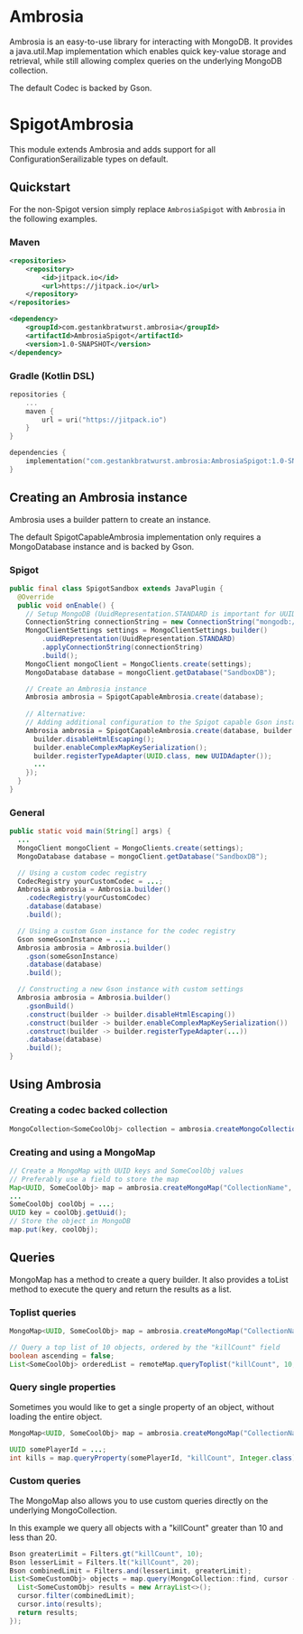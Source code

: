 # Ambrosia

Ambrosia is an easy-to-use library for interacting with MongoDB.
It provides a java.util.Map implementation which enables quick key-value storage and retrieval,
while still allowing complex queries on the underlying MongoDB collection.

The default Codec is backed by Gson.

# SpigotAmbrosia

This module extends Ambrosia and adds support for all ConfigurationSerailizable types on default.

## Quickstart

For the non-Spigot version simply replace `AmbrosiaSpigot` with `Ambrosia` in the following examples.


### Maven
```xml
<repositories>
    <repository>
        <id>jitpack.io</id>
        <url>https://jitpack.io</url>
    </repository>
</repositories>
```
```xml
<dependency>
    <groupId>com.gestankbratwurst.ambrosia</groupId>
    <artifactId>AmbrosiaSpigot</artifactId>
    <version>1.0-SNAPSHOT</version>
</dependency>
```

### Gradle (Kotlin DSL)
```kt
repositories {
    ...
    maven {
        url = uri("https://jitpack.io")
    }
}
```
```kt
dependencies {
    implementation("com.gestankbratwurst.ambrosia:AmbrosiaSpigot:1.0-SNAPSHOT")
}
```

## Creating an Ambrosia instance

Ambrosia uses a builder pattern to create an instance.

The default SpigotCapableAmbrosia implementation only requires a MongoDatabase instance and is backed by Gson.
### Spigot
```java
public final class SpigotSandbox extends JavaPlugin {
  @Override
  public void onEnable() {
    // Setup MongoDB (UuidRepresentation.STANDARD is important for UUID keys)
    ConnectionString connectionString = new ConnectionString("mongodb://user:pw@127.0.0.1:27017");
    MongoClientSettings settings = MongoClientSettings.builder()
        .uuidRepresentation(UuidRepresentation.STANDARD)
        .applyConnectionString(connectionString)
        .build();
    MongoClient mongoClient = MongoClients.create(settings);
    MongoDatabase database = mongoClient.getDatabase("SandboxDB");

    // Create an Ambrosia instance
    Ambrosia ambrosia = SpigotCapableAmbrosia.create(database);
    
    // Alternative:
    // Adding additional configuration to the Spigot capable Gson instance
    Ambrosia ambrosia = SpigotCapableAmbrosia.create(database, builder -> {
      builder.disableHtmlEscaping();
      builder.enableComplexMapKeySerialization();
      builder.registerTypeAdapter(UUID.class, new UUIDAdapter());
      ...
    });
  }
}
```
### General
```java
public static void main(String[] args) {
  ...
  MongoClient mongoClient = MongoClients.create(settings);
  MongoDatabase database = mongoClient.getDatabase("SandboxDB");

  // Using a custom codec registry
  CodecRegistry yourCustomCodec = ...;
  Ambrosia ambrosia = Ambrosia.builder()
    .codecRegistry(yourCustomCodec)
    .database(database)
    .build();

  // Using a custom Gson instance for the codec registry
  Gson someGsonInstance = ...;
  Ambrosia ambrosia = Ambrosia.builder()
    .gson(someGsonInstance)
    .database(database)
    .build();

  // Constructing a new Gson instance with custom settings
  Ambrosia ambrosia = Ambrosia.builder()
    .gsonBuild()
    .construct(builder -> builder.disableHtmlEscaping())
    .construct(builder -> builder.enableComplexMapKeySerialization())
    .construct(builder -> builder.registerTypeAdapter(...))
    .database(database)
    .build();
}
```

## Using Ambrosia

### Creating a codec backed collection
```java
MongoCollection<SomeCoolObj> collection = ambrosia.createMongoCollection("CollectionName", SomeCoolObj.class);
```

### Creating and using a MongoMap
```java
// Create a MongoMap with UUID keys and SomeCoolObj values
// Preferably use a field to store the map
Map<UUID, SomeCoolObj> map = ambrosia.createMongoMap("CollectionName", UUID.class, SomeCoolObj.class);
...
SomeCoolObj coolObj = ...;
UUID key = coolObj.getUuid();
// Store the object in MongoDB
map.put(key, coolObj);
```

## Queries

MongoMap has a method to create a query builder.
It also provides a toList method to execute the query and return the results as a list.

### Toplist queries

```java
MongoMap<UUID, SomeCoolObj> map = ambrosia.createMongoMap("CollectionName", UUID.class, SomeCoolObj.class);

// Query a top list of 10 objects, ordered by the "killCount" field
boolean ascending = false;
List<SomeCoolObj> orderedList = remoteMap.queryToplist("killCount", 10, ascending);
```
### Query single properties
Sometimes you would like to get a single property of an object, without loading the entire object.
```java
MongoMap<UUID, SomeCoolObj> map = ambrosia.createMongoMap("CollectionName", UUID.class, SomeCoolObj.class);

UUID somePlayerId = ...;
int kills = map.queryProperty(somePlayerId, "killCount", Integer.class);
```
### Custom queries
The MongoMap also allows you to use custom queries directly on the underlying MongoCollection.

In this example we query all objects with a "killCount" greater than 10 and less than 20.
```java
Bson greaterLimit = Filters.gt("killCount", 10);
Bson lesserLimit = Filters.lt("killCount", 20);
Bson combinedLimit = Filters.and(lesserLimit, greaterLimit);
List<SomeCustomObj> objects = map.query(MongoCollection::find, cursor -> {
  List<SomeCustomObj> results = new ArrayList<>();
  cursor.filter(combinedLimit);
  cursor.into(results);
  return results;
});
```